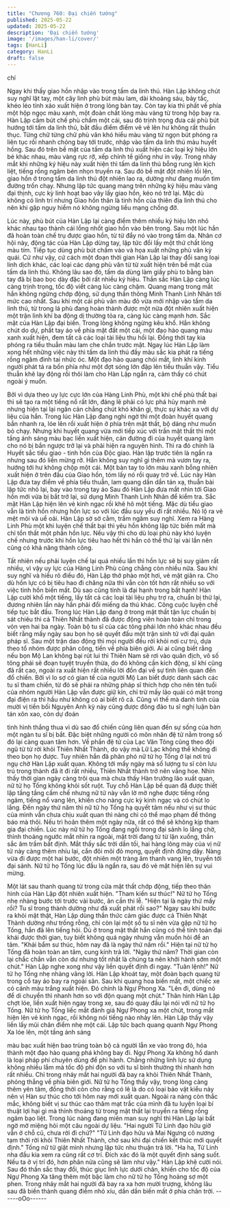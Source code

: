 ```yaml
---
title: "Chương 760: Đại chiến tướng"
published: 2025-05-22
updated: 2025-05-22
description: 'Đại chiến tướng'
image: '/images/han-li/cover/'
tags: [HanLi]
category: HanLi
draft: false
---
```


chí

Ngay khi thấy giao hồn nhập vào trong tấm da linh thú. Hàn Lập
không chút suy nghĩ lật tay, một cây linh phù bút màu lam, dài
khoảng sáu, bảy tấc, khéo léo tinh xảo xuất hiện ở trong lòng bàn
tay.
Còn tay kia thì phất về phía một hộp ngọc màu xanh, một đoàn
chất lỏng màu vàng từ trong hộp bay ra.
Hàn Lập cầm bút chế phù chấm một cái, sau đó trịnh trọng đưa
cái phù bút hướng tới tấm da linh thú, bắt đầu điểm điểm vẽ vẽ
lên hư không rất thuần thục.
Từng chữ từng chữ phù văn khó hiểu màu vàng từ ngọn bút
phóng ra liên tục rồi nhanh chóng bay tới trước, nhập vào tấm da
linh thú màu huyết hồng.
Sau đó trên bề mặt của tấm da linh thú xuất hiện các loại ký hiệu
lớn bé khác nhau, màu vàng rực rỡ, xếp chỉnh tề giống như in
vậy.
Trong nháy mắt khi những ký hiệu này xuất hiện thì tấm da linh
thú bỗng rung lên kịch liệt, tiếng rồng ngâm bén nhọn truyền ra.
Sau đó bề mặt đột nhiên lồi lên, giao hồn ở trong tấm da linh thú
đột nhiên lao ra, dường như đang muốn tìm đường trốn chạy.
Nhưng lập tức quang mang trên những ký hiệu màu vàng đại
thịnh, cực kỳ linh hoạt bao vây lấy giao hồn, kéo nó trở lại.
Mặc dù không có linh trí nhưng Giao hồn thân là tinh hồn của
thiên địa linh thú cho nên khi gặp nguy hiểm nó không ngừng liều
mạng chống đỡ.

Lúc này, phù bút của Hàn Lập lại càng điểm thêm nhiều ký hiệu
lớn nhỏ khác nhau tạo thành cái lồng nhốt giao hồn vào bên
trong. Sau một lúc hắn đã hoàn toàn chế trụ được giao hồn, từ từ
đẩy nó vào trong tấm da.
Nhân cơ hội này, động tác của Hàn Lập dừng tay, lập tức đổi lấy
một thứ chất lỏng màu tím. Tiếp tục dùng phù bút chấm vào và
họa xuất những phù văn kỳ quái.
Cứ như vậy, cứ cách một đoạn thời gian Hàn Lập lại thay đổi
sang loại linh dịch khác, các loại các dạng phù văn từ từ xuất hiện
trên bề mặt của tấm da linh thú.
Không lâu sao đó, tấm da dùng làm giấy phù to bằng bàn tay đã
bị bao bọc dày đặc bởi rất nhiều ký hiệu.
Thần sắc Hàn Lập càng lúc càng trịnh trọng, tốc độ viết càng lúc
càng chậm. Quang mang trong mắt hắn không ngừng chớp động,
sử dụng thần thông Minh Thanh Linh Nhãn tới mức cao nhất.
Sau khi một cái phù văn màu đỏ vừa mới nhập vào tấm da linh
thú, từ trong lá phù đang hoàn thành được một nửa đột nhiên
xuất hiện một trận linh khí ba động dị thường tỏa ra, càng lúc
càng mạnh hơn.
Sắc mặt của Hàn Lập đại biến. Trong lòng không ngừng kêu khổ.
Hắn không chút do dự, phất tay áo về phía mặt đất một cái, một
đạo hào quang màu xanh xuất hiện, đem tất cả các loại tài liệu
thu hồi lại. Đồng thời tay kia phóng ra tiểu thuẫn màu lam che
chắn trước mặt.
Ngay lúc Hàn Lập làm xong hết những việc này thì tấm da linh thú
đầy màu sắc kia phát ra tiếng rồng ngâm đinh tai nhức óc.
Một đạo hào quang chói mắt, linh khí kinh người phát tá ra bốn
phía như một đợt sóng lớn đập lên tiểu thuẫn vậy.
Tiểu thuẫn khẽ lay động rồi thôi làm cho Hàn Lập ngẩn ra, cảm
thấy có chút ngoài ý muốn.

Bởi vì dựa theo uy lực cực lớn của Hàng Linh Phù, một khi chế
phù thất bại thì sẽ tạo ra một tiếng nổ rất lớn, đáng lẽ phải có lực
phá hủy mạnh mẽ nhưng hiện tại lại ngăn cản chẳng chút khó
khăn gì, thực sự khác xa với dự liệu của hắn.
Trong lúc Hàn Lập đang nghi ngờ thì một đoàn huyết quang bắn
nhanh ra, lóe lên rồi xuất hiện ở phía trên mật thất, bộ dáng như
muốn bỏ chạy.
Nhưng khi huyết quang vừa mới tiếp xúc với trần mật thất thì một
tầng ánh sáng màu bạc liền xuất hiện, cản đường đi của huyết
quang làm cho nó bị bắn ngược trở lại và phải hiện ra nguyên
hình.
Thì ra đó chính là Huyết sắc tiểu giao - tinh hồn của Độc giao.
Hàn lập trước tiên là ngẩn ra nhưng sau đó liền mừng rỡ.
Hắn không suy nghĩ gì thêm mà vươn tay ra, hướng tới hư không
chộp một cái. Một bàn tay to lớn màu xanh bỗng nhiên xuất hiện
ở trên đầu của Giao hồn, tóm lấy nó rồi quay trở về.
Lúc này Hàn Lập đưa tay điểm về phía tiểu thuẫn, lam quang dần
dần tán xạ, thuẫn bài lập tức nhỏ lại, bay vào trong tay áo
Sau đó Hàn Lập đưa mắt nhìn tới Giao hồn mới vừa bị bắt trở lại,
sử dụng Minh Thanh Linh Nhãn để kiểm tra.
Sắc mặt Hàn Lập hiện lên vẻ kinh ngạc rồi khẽ hô một tiếng.
Mặc dù tiểu giao vẫn là tinh hồn nhưng hồn lực so với lúc đầu suy
yếu đi rất nhiều. Nó lộ ra vẻ mệt mỏi và uể oải.
Hàn Lập sờ sờ cằm, trầm ngâm suy nghĩ. Xem ra Hàng Linh Phù
một khi luyện chế thất bại thì yêu hồn không lập tức biến mất mà
chỉ tổn thất một phần hồn lực. Nếu vậy thì cho dù loại phù này
khó luyện chế nhưng trước khi hồn lực tiêu hao hết thì hắn có thể
thử lại vài lần nên cũng có khả năng thành công.

Tất nhiên nếu phải luyện chế lại quá nhiều lần thì hồn lực sẽ bị
suy giảm rất nhiều, vì vậy uy lực của Hàng Linh Phù cũng chẳng
còn nhiều nữa.
Sau khi suy nghĩ và hiểu rõ điều đó, Hàn Lập thở phào một hơi,
vẻ mặt giãn ra.
Cho dù hồn lực có bị tiêu hao đi chăng nữa thì vẫn còn tốt hơn rất
nhiều so với việc tinh hồn biến mất.
Dù sao cũng tính là đại hạnh trong bất hạnh!
Hàn Lập cười khổ một tiếng, lấy tất cả các loại tài liệu phụ trợ ra,
chuẩn bị thử lại, đương nhiên lần này hắn phải đổi miếng da thú
khác.
Công cuộc luyện chế tiếp tục bắt đầu.
Trong lúc Hàn Lập đang ở trong mật thất tận lực chuẩn bị sát
chiêu thì cả Thiên Nhất thành đã được động viên hoàn toàn chỉ
trong vỏn vẹn hai ba ngày.
Toàn bộ tu sĩ của các tông phái lớn nhỏ khác nhau đều biết rằng
mấy ngày sau bọn họ sẽ quyết đấu một trận sinh tử với đại quân
pháp sĩ. Sau một trận dao động thì mọi người đều rời khỏi nơi cư
trú, dựa theo tổ nhóm được phân công, tiến về phía biên giới.
Ai ai cũng biết rằng nếu bọn Mộ Lan không bại rút lui thì Thiên
Nam sẽ rơi vào quân địch, vô số tông phái sẽ đoạn tuyệt truyền
thừa, do đó không cần kích động, sĩ khí cũng đã rất cao, ngoài ra
xuất hiện rất nhiều lời đồn đại về sự tình liên quan đến đổ chiến.
Bởi vì lo sợ có gian tế của người Mộ Lan biết được danh sách
các tu sĩ tham chiến, từ đó sẽ phái ra những pháp sĩ thích hợp
cho nên tên tuổi của nhóm người Hàn Lập vẫn được giữ kín, chỉ
trừ mấy lão quái có mặt trong đại điện ra thì hầu như không có ai
biết rõ cả.
Cũng vì thế mà danh tính của mười vị tiền bối Nguyên Anh kỳ này
cũng được đông đảo tu sĩ nghị luận bàn tán xôn xao, còn dự đoán

tình hình thắng thua vì dù sao đổ chiến cũng liên quan đến sự
sống của hơn một ngàn tu sĩ bị bắt.
Đặc biệt những người có môn nhân đệ tử nằm trong số đó lại
càng quan tâm hơn.
Về phần đệ tử của Lạc Vân Tông cũng theo đội ngũ từ từ rời khỏi
Thiên Nhất Thành, do vậy mà Lữ Lạc không thể không đi theo
bọn họ được.
Tuy nhiên hắn đã phân phó nữ tử họ Tống ở lại nơi trú ngụ chờ
Hàn Lập xuất quan.
Không tới mấy ngày mà số lượng tu sĩ còn lưu trú trong thành đã
ít đi rất nhiều, Thiên Nhất thành trở nên vắng hoe.
Nhìn thấy thời gian ngày càng trôi qua mà chưa thấy Hàn trưởng
lão xuất quan, nữ tử họ Tống không khỏi sốt ruột.
Tuy chỗ Hàn Lập bế quan đã được thiết lập tầng tầng cấm chế
nhưng nữ tử này vẫn lờ mờ nghe được tiếng rồng ngâm, tiếng nổ
vang lên, khiến cho nàng cực kỳ kinh ngạc và có chút lo lắng.
Đến ngày thứ năm thì nữ tử họ Tống hạ quyết tâm nếu như vị sư
thúc của mình vẫn chưa chịu xuất quan thì nàng chỉ có thể mạo
phạm để thông báo mà thôi.
Nếu trì hoãn thêm một ngày nữa, rất có thể sẽ không kịp tham gia
đại chiến.
Lúc này nữ tử họ Tống đang ngồi trong đại sảnh lo lắng chờ,
thỉnh thoảng ngước mắt nhìn ra ngoài, mặt trời đang từ từ lặn
xuống, thần sắc âm trầm bất định.
Mắt thấy sắc trời dần tối, hai hàng lông mày của vị nữ tử này
càng thêm nhíu lại, cắn đôi môi đỏ mọng, quyết định đứng dậy.
Nàng vừa đi được một hai bước, đột nhiên một tràng âm thanh
vang lên, truyền tới đại sảnh. Nữ tử họ Tống lúc đầu là ngẩn ra,
sau đó vẻ mặt hiện lên sự vui mừng.

Một lát sau thanh quang từ trong cửa mật thất chớp động, tiếp
theo thân hình của Hàn Lập đột nhiên xuất hiện.
"Tham kiến sư thúc!" Nữ tử họ Tống nhẹ nhàng bước tới trước
vài bước, ân cần thi lễ.
"Hiện tại là ngày thứ mấy rồi? Tu sĩ trong thành dường như đã
xuất phát rồi sao?" Ngay sau khi bước ra khỏi mật thật, Hàn Lập
dùng thần thức cảm giác được cả Thiên Nhật Thành dường như
trống rỗng, chỉ còn lại một số tu sĩ nên vừa gặp nữ tử họ Tống,
hắn đã lên tiếng hỏi.
Dù ở trong mật thất hắn cũng có thể tính toán đại khái được thời
gian, tuy biết không quá ngày nhưng vẫn muốn hỏi để an tâm.
"Khải bẩm sư thúc, hôm nay đã là ngày thứ năm rồi." Hiện tại nữ
tử họ Tống đã hoàn toàn an tâm, cung kính trả lời.
"Ngày thứ năm? Thời gian còn lại chắc chắn vẫn còn dư nhưng
tốt nhất là chúng ta nên khởi hành sớm một chút." Hàn Lập nghe
xong như vậy liền quyết định đi ngay.
"Tuân lệnh!" Nữ tử họ Tống nhẹ nhàng vâng lời.
Hàn Lập khoát tay, một đoàn bạch quang từ trong cổ tay áo bay
ra ngoài sân. Sau khi quang hoa biến mất, một chiếc xe có cánh
màu trắng xuất hiện.
Đó chính là Ngự Phong Xa.
"Lên đi, dùng nó để di chuyển thì nhanh hơn so với độn quang
một chút." Thân hình Hàn Lập chợt lóe, liền xuất hiện ngay trong
xe, sau đó quay đầu lại nói với nữ tử họ Tống.
Nữ tử họ Tống liếc mắt đánh giá Ngự Phong xa một chút, trong
mắt hiện lên vẻ kinh ngạc, rồi không nói tiếng nào nhảy lên.
Hàn Lập thấy vậy liền lấy mũi chân điểm nhẹ một cái. Lập tức
bạch quang quanh Ngự Phong Xa lóe lên, một tầng ánh sáng

màu bạc xuất hiện bao trùng toàn bộ cả người lẫn xe vào trong
đó, hóa thành một đạo hào quang phá không bay đi.
Ngự Phong Xa không hổ danh là loại pháp phí chuyên dùng để
phi hành. Chẳng những linh lực sử dụng không nhiều lắm mà tốc
độ phi độn so với tu sĩ bình thường thì nhanh hơn rất nhiều.
Chỉ trong nháy mắt hai người đã bay ra khỏi Thiên Nhất Thành,
phóng thẳng về phía biên giới.
Nữ tử họ Tống thấy vậy, trong lòng càng thêm yên tâm, đồng thời
còn cho rằng có lẽ là do có loại bảo vật kiểu này nên vị Hàn sư
thúc cho tới hôm nay mới xuất quan. Ngoài ra nàng còn thắc mắc,
không biết vị sư thúc cao thâm mạt trắc của mình đã tu luyện loại
bí thuật lợi hại gì mà thỉnh thoảng từ trong mật thất lại truyền ra
tiếng rồng ngâm bạo liệt.
Trong lúc nàng đang miên man suy nghĩ thì Hàn Lập lại bất ngờ
mở miệng hỏi một câu ngoài dự liệu.
"Hai người Tử Linh đạo hữu giờ vẫn ở chỗ cũ, chưa rời đi chứ?"
"Tử Linh đạo hữu và Mai Ngưng cô nương tạm thời rời khỏi Thiên
Nhất Thành, chờ sau khi đại chiến kết thúc mới quyết định." Tống
nữ tử giật mình nhưng lập tức nhu thuận trả lời.
"Ha ha, Tử Linh nha đầu kia xem ra cũng rất cơ trí. Đích xác đó là
một quyết định sáng suốt. Nếu ta ở vị trí đó, hơn phân nửa cũng
sẽ làm như vậy." Hàn Lập khẽ cười nói.
Sau đó thần sắc thay đổi, thúc giục linh lực dưới chân, khiến cho
tốc độ của Ngự Phong Xa tăng thêm một bậc làm cho nữ tử họ
Tống hoảng sợ một phen. Trong nháy mắt hai người đã bay ra xa
hơn mười trượng, không lâu sau đã biến thành quang điểm nhỏ
xíu, dần dần biến mất ở phía chân trời.
------oOo------
